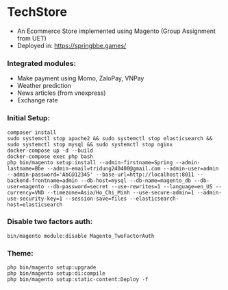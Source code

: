 # TechStore
- An Ecommerce Store implemented using Magento (Group Assignment from UET)
- Deployed in: https://springbbe.games/

### Integrated modules:
- Make payment using Momo, ZaloPay, VNPay
- Weather prediction
- News articles (from vnexpress)
- Exchange rate

### Initial Setup:
```
composer install
sudo systemctl stop apache2 && sudo systemctl stop elasticsearch && sudo systemctl stop mysql && sudo systemctl stop nginx
docker-compose up -d --build
docker-compose exec php bash
php bin/magento setup:install --admin-firstname=Spring --admin-lastname=Bbe --admin-email=tridung240400@gmail.com --admin-user=admin --admin-password='AbC@12345' --base-url=http://localhost:8011 --backend-frontname=admin --db-host=mysql --db-name=magento_db --db-user=magento --db-password=secret --use-rewrites=1 --language=en_US --currency=VND --timezone=Asia/Ho_Chi_Minh --use-secure-admin=1 --admin-use-security-key=1 --session-save=files --elasticsearch-host=elasticsearch
```
### Disable two factors auth:
```
bin/magento module:disable Magento_TwoFactorAuth
```
### Theme:
```
php bin/magento setup:upgrade
php bin/magento setup:di:compile
php bin/magento setup:static-content:Deploy -f
```
